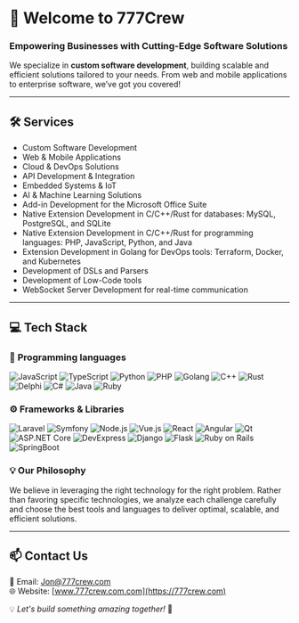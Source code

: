 # 🚀 Welcome to 777Crew

### Empowering Businesses with Cutting-Edge Software Solutions

We specialize in **custom software development**, building scalable and efficient solutions tailored to your needs. From web and mobile applications to enterprise software, we’ve got you covered! 

---

## 🛠 Services
- Custom Software Development
- Web & Mobile Applications
- Cloud & DevOps Solutions
- API Development & Integration
- Embedded Systems & IoT
- AI & Machine Learning Solutions
- Add-in Development for the Microsoft Office Suite
- Native Extension Development in C/C++/Rust for databases: MySQL, PostgreSQL, and SQLite
- Native Extension Development in C/C++/Rust for programming languages: PHP, JavaScript, Python, and Java
- Extension Development in Golang for DevOps tools: Terraform, Docker, and Kubernetes
- Development of DSLs and Parsers
- Development of Low-Code tools
- WebSocket Server Development for real-time communication

---

## 💻 Tech Stack

### 📌 **Programming languages**
![JavaScript](https://img.shields.io/badge/-JavaScript-F7DF1E?logo=javascript&logoColor=black&style=flat)
![TypeScript](https://img.shields.io/badge/-TypeScript-3178C6?logo=typescript&logoColor=white&style=flat)
![Python](https://img.shields.io/badge/-Python-3776AB?logo=python&logoColor=white&style=flat)
![PHP](https://img.shields.io/badge/-PHP-777BB4?logo=php&logoColor=white&style=flat)
![Golang](https://img.shields.io/badge/-Golang-00ADD8?logo=go&logoColor=white&style=flat)
![C++](https://img.shields.io/badge/-C++-00599C?logo=c%2b%2b&logoColor=white&style=flat)
![Rust](https://img.shields.io/badge/-Rust-000000?logo=rust&logoColor=white&style=flat)
![Delphi](https://img.shields.io/badge/-Delphi-E31F26?logo=delphi&logoColor=white&style=flat)
![C#](https://img.shields.io/badge/-C%23-239120?logo=csharp&logoColor=white&style=flat)
![Java](https://img.shields.io/badge/-Java-007396?logo=java&logoColor=white&style=flat)
![Ruby](https://img.shields.io/badge/-Ruby-CC342D?logo=ruby&logoColor=white&style=flat)

### ⚙️ **Frameworks & Libraries**
![Laravel](https://img.shields.io/badge/-Laravel-FF2D20?logo=laravel&logoColor=white&style=flat)
![Symfony](https://img.shields.io/badge/-Symfony-000000?logo=symfony&logoColor=white&style=flat)
![Node.js](https://img.shields.io/badge/-Node.js-339933?logo=node.js&logoColor=white&style=flat)
![Vue.js](https://img.shields.io/badge/-Vue.js-4FC08D?logo=vue.js&logoColor=white&style=flat)
![React](https://img.shields.io/badge/-React-61DAFB?logo=react&logoColor=black&style=flat)
![Angular](https://img.shields.io/badge/-Angular-DD0031?logo=angular&logoColor=white&style=flat)
![Qt](https://img.shields.io/badge/-Qt-41CD52?logo=qt&logoColor=white&style=flat)
![ASP.NET Core](https://img.shields.io/badge/-ASP.NET%20Core-5C2D91?logo=dotnet&logoColor=white&style=flat)
![DevExpress](https://img.shields.io/badge/-DevExpress-FF6600?logo=devexpress&logoColor=white&style=flat)
![Django](https://img.shields.io/badge/-Django-092E20?logo=django&logoColor=white&style=flat)
![Flask](https://img.shields.io/badge/-Flask-000000?logo=flask&logoColor=white&style=flat)
![Ruby on Rails](https://img.shields.io/badge/-Ruby%20on%20Rails-CC0000?logo=rubyonrails&logoColor=white&style=flat)
![SpringBoot](https://img.shields.io/badge/-SpringBoot-6DB33F?logo=springboot&logoColor=white&style=flat)

### 💡 **Our Philosophy**
We believe in leveraging the right technology for the right problem. Rather than favoring specific technologies, we analyze each challenge carefully and choose the best tools and languages to deliver optimal, scalable, and efficient solutions.

---

## 📫 Contact Us
📧 Email: [Jon@777crew.com](mailto:jon@777crew.com)  
🌐 Website: [www.777crew.com.com](https://777crew.com)  


💡 *Let's build something amazing together!* 🚀
